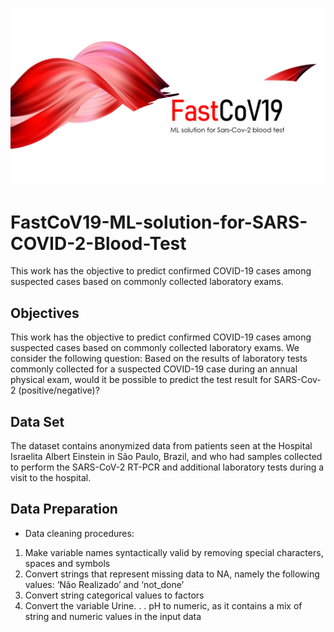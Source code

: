 ![FASTCoV19](https://github.com/andytrcs/FastCoV19/blob/main/Project_Title.png)
# FastCoV19-ML-solution-for-SARS-COVID-2-Blood-Test
This work has the objective to predict confirmed COVID-19 cases among suspected cases based on commonly collected laboratory exams.
## Objectives
This work has the objective to predict confirmed COVID-19 cases among suspected cases based on commonly
collected laboratory exams.
We consider the following question:
Based on the results of laboratory tests commonly collected for a suspected COVID-19 case during an annual
physical exam, would it be possible to predict the test result for SARS-Cov-2 (positive/negative)?
## Data Set
The dataset contains anonymized data from patients seen at the Hospital Israelita Albert Einstein in São
Paulo, Brazil, and who had samples collected to perform the SARS-CoV-2 RT-PCR and additional laboratory
tests during a visit to the hospital.
## Data Preparation
- Data cleaning procedures:
1. Make variable names syntactically valid by removing special characters, spaces and symbols
2. Convert strings that represent missing data to NA, namely the following values: ‘Não Realizado’ and
‘not_done’
3. Convert string categorical values to factors
4. Convert the variable Urine. . . pH to numeric, as it contains a mix of string and numeric values in the
input data
